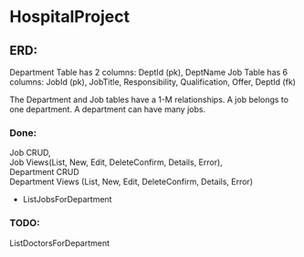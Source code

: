 # HospitalProject

## ERD:
Department Table has 2 columns: DeptId (pk), DeptName
Job Table has 6 columns: JobId (pk), JobTitle, Responsibility, Qualification, Offer, DeptId (fk)

The Department and Job tables have a 1-M relationships. A job belongs to one department. A department can have many jobs.

### Done:
Job CRUD, \
Job Views(List, New, Edit, DeleteConfirm, Details, Error),\
Department CRUD\
Department Views (List, New, Edit, DeleteConfirm, Details, Error)
 - ListJobsForDepartment

### TODO:
ListDoctorsForDepartment




